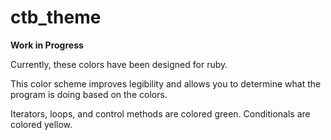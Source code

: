ctb_theme
=========

**Work in Progress**

Currently, these colors have been designed for ruby. 

This color scheme improves legibility and allows you to determine what the program is doing based on the colors.

Iterators, loops, and control methods are colored green.
Conditionals are colored yellow.
